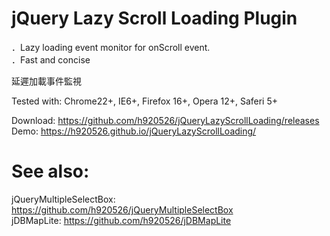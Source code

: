 jQuery Lazy Scroll Loading Plugin
=======================

．Lazy loading event monitor for onScroll event.
<br />
．Fast and concise
<br />

延遲加載事件監視

Tested with: Chrome22+, IE6+, Firefox 16+, Opera 12+, Saferi 5+

Download: https://github.com/h920526/jQueryLazyScrollLoading/releases
Demo: https://h920526.github.io/jQueryLazyScrollLoading/

See also:
==========
jQueryMultipleSelectBox: https://github.com/h920526/jQueryMultipleSelectBox
<br />
jDBMapLite: https://github.com/h920526/jDBMapLite

